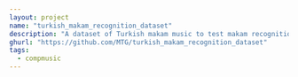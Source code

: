 ```yaml
---
layout: project
name: "turkish_makam_recognition_dataset"
description: "A dataset of Turkish makam music to test makam recognition (and tonic identification) methodologies"
ghurl: "https://github.com/MTG/turkish_makam_recognition_dataset"
tags:
  - compmusic
---
```

